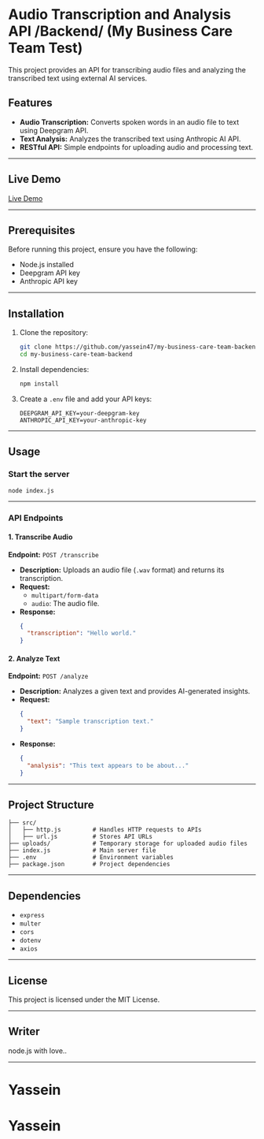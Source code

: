 # Audio Transcription and Analysis API /Backend/  (My Business Care Team Test)

This project provides an API for transcribing audio files and analyzing the transcribed text using external AI services.

## Features
- **Audio Transcription:** Converts spoken words in an audio file to text using Deepgram API.
- **Text Analysis:** Analyzes the transcribed text using Anthropic AI API.
- **RESTful API:** Simple endpoints for uploading audio and processing text.


---

## Live Demo
[Live Demo](https://distinctive-faunie-my-bisuness-care-team-frontend-274b3477.koyeb.app/)


---


## Prerequisites
Before running this project, ensure you have the following:
- Node.js installed
- Deepgram API key
- Anthropic API key

---


## Installation
1. Clone the repository:
   ```sh
   git clone https://github.com/yassein47/my-business-care-team-backend.git
   cd my-business-care-team-backend
   ```
2. Install dependencies:
   ```sh
   npm install
   ```
3. Create a `.env` file and add your API keys:
   ```env
   DEEPGRAM_API_KEY=your-deepgram-key
   ANTHROPIC_API_KEY=your-anthropic-key
   ```

---


## Usage
### Start the server
```sh
node index.js
```

---


### API Endpoints
#### 1. Transcribe Audio
**Endpoint:** `POST /transcribe`
- **Description:** Uploads an audio file (`.wav` format) and returns its transcription.
- **Request:**
  - `multipart/form-data`
  - `audio`: The audio file.
- **Response:**
  ```json
  {
    "transcription": "Hello world."
  }
  ```

#### 2. Analyze Text
**Endpoint:** `POST /analyze`
- **Description:** Analyzes a given text and provides AI-generated insights.
- **Request:**
  ```json
  {
    "text": "Sample transcription text."
  }
  ```
- **Response:**
  ```json
  {
    "analysis": "This text appears to be about..."
  }
  ```

---


## Project Structure
```
├── src/
│   ├── http.js         # Handles HTTP requests to APIs
│   ├── url.js          # Stores API URLs
├── uploads/            # Temporary storage for uploaded audio files
├── index.js            # Main server file
├── .env                # Environment variables
├── package.json        # Project dependencies
```

---


## Dependencies
- `express`
- `multer`
- `cors`
- `dotenv`
- `axios`

---


## License
This project is licensed under the MIT License.

---

## Writer
node.js with love..

---

# Yassein



# Yassein

